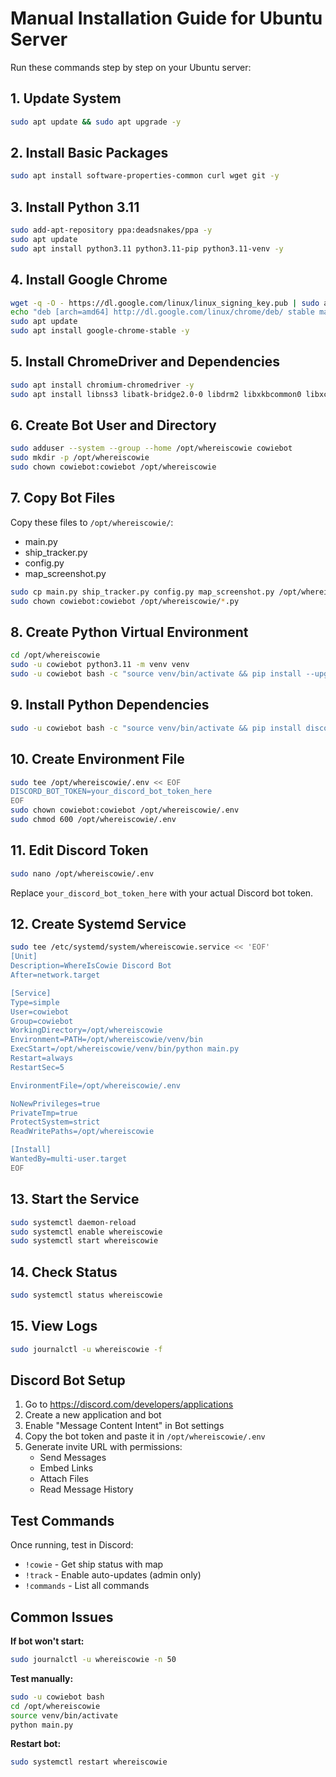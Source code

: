# Manual Installation Guide for Ubuntu Server

Run these commands step by step on your Ubuntu server:

## 1. Update System
```bash
sudo apt update && sudo apt upgrade -y
```

## 2. Install Basic Packages
```bash
sudo apt install software-properties-common curl wget git -y
```

## 3. Install Python 3.11
```bash
sudo add-apt-repository ppa:deadsnakes/ppa -y
sudo apt update
sudo apt install python3.11 python3.11-pip python3.11-venv -y
```

## 4. Install Google Chrome
```bash
wget -q -O - https://dl.google.com/linux/linux_signing_key.pub | sudo apt-key add -
echo "deb [arch=amd64] http://dl.google.com/linux/chrome/deb/ stable main" | sudo tee /etc/apt/sources.list.d/google-chrome.list
sudo apt update
sudo apt install google-chrome-stable -y
```

## 5. Install ChromeDriver and Dependencies
```bash
sudo apt install chromium-chromedriver -y
sudo apt install libnss3 libatk-bridge2.0-0 libdrm2 libxkbcommon0 libxcomposite1 libxdamage1 libxrandr2 libgbm1 libxss1 libasound2 -y
```

## 6. Create Bot User and Directory
```bash
sudo adduser --system --group --home /opt/whereiscowie cowiebot
sudo mkdir -p /opt/whereiscowie
sudo chown cowiebot:cowiebot /opt/whereiscowie
```

## 7. Copy Bot Files
Copy these files to `/opt/whereiscowie/`:
- main.py
- ship_tracker.py
- config.py
- map_screenshot.py

```bash
sudo cp main.py ship_tracker.py config.py map_screenshot.py /opt/whereiscowie/
sudo chown cowiebot:cowiebot /opt/whereiscowie/*.py
```

## 8. Create Python Virtual Environment
```bash
cd /opt/whereiscowie
sudo -u cowiebot python3.11 -m venv venv
sudo -u cowiebot bash -c "source venv/bin/activate && pip install --upgrade pip"
```

## 9. Install Python Dependencies
```bash
sudo -u cowiebot bash -c "source venv/bin/activate && pip install discord.py==2.5.2 python-dotenv==1.1.1 aiohttp==3.12.14 beautifulsoup4==4.13.4 selenium==4.34.2 pillow==11.3.0 requests==2.32.4 trafilatura==1.14.3"
```

## 10. Create Environment File
```bash
sudo tee /opt/whereiscowie/.env << EOF
DISCORD_BOT_TOKEN=your_discord_bot_token_here
EOF
sudo chown cowiebot:cowiebot /opt/whereiscowie/.env
sudo chmod 600 /opt/whereiscowie/.env
```

## 11. Edit Discord Token
```bash
sudo nano /opt/whereiscowie/.env
```
Replace `your_discord_bot_token_here` with your actual Discord bot token.

## 12. Create Systemd Service
```bash
sudo tee /etc/systemd/system/whereiscowie.service << 'EOF'
[Unit]
Description=WhereIsCowie Discord Bot
After=network.target

[Service]
Type=simple
User=cowiebot
Group=cowiebot
WorkingDirectory=/opt/whereiscowie
Environment=PATH=/opt/whereiscowie/venv/bin
ExecStart=/opt/whereiscowie/venv/bin/python main.py
Restart=always
RestartSec=5

EnvironmentFile=/opt/whereiscowie/.env

NoNewPrivileges=true
PrivateTmp=true
ProtectSystem=strict
ReadWritePaths=/opt/whereiscowie

[Install]
WantedBy=multi-user.target
EOF
```

## 13. Start the Service
```bash
sudo systemctl daemon-reload
sudo systemctl enable whereiscowie
sudo systemctl start whereiscowie
```

## 14. Check Status
```bash
sudo systemctl status whereiscowie
```

## 15. View Logs
```bash
sudo journalctl -u whereiscowie -f
```

## Discord Bot Setup

1. Go to https://discord.com/developers/applications
2. Create a new application and bot
3. Enable "Message Content Intent" in Bot settings
4. Copy the bot token and paste it in `/opt/whereiscowie/.env`
5. Generate invite URL with permissions:
   - Send Messages
   - Embed Links
   - Attach Files
   - Read Message History

## Test Commands

Once running, test in Discord:
- `!cowie` - Get ship status with map
- `!track` - Enable auto-updates (admin only)
- `!commands` - List all commands

## Common Issues

**If bot won't start:**
```bash
sudo journalctl -u whereiscowie -n 50
```

**Test manually:**
```bash
sudo -u cowiebot bash
cd /opt/whereiscowie
source venv/bin/activate
python main.py
```

**Restart bot:**
```bash
sudo systemctl restart whereiscowie
```